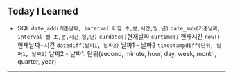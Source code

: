 ## Today I Learned
- SQL
`date_add(기준날짜, interval 더할 초,분,시간,일,년)`
`date_sub(기준날짜, interval 뺄 초,분,시간,일,년)`
`curdate()`현재날짜
 `curtime()` 현재시간
 `now()` 현재날짜+시간
 `datediff(날짜1, 날짜2)` 날짜1 - 날짜2
 `timestampdiff(단위, 날짜1, 날짜2)` 날짜2 - 날짜1. 단위(second, minute, hour, day, week, month, quarter, year)
 ---
 
